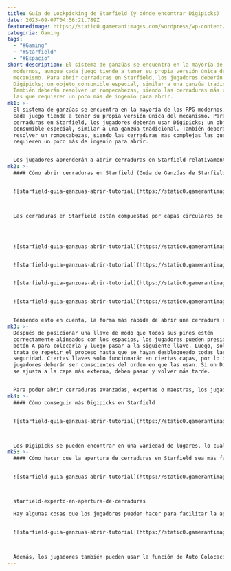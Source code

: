 ```yaml
---
title: Guía de Lockpicking de Starfield (y dónde encontrar Digipicks)
date: 2023-09-07T04:56:21.789Z
featuredimage: https://static0.gamerantimages.com/wordpress/wp-content/uploads/2023/08/starfield-lockpicking-guide-pick-tutorial.jpg?q=50&fit=crop&w=1500&dpr=1.5
categoria: Gaming
tags:
  - "#Gaming"
  - "#Starfield"
  - "#Espacio"
short-description: El sistema de ganzúas se encuentra en la mayoría de los RPG
  modernos, aunque cada juego tiende a tener su propia versión única del
  mecanismo. Para abrir cerraduras en Starfield, los jugadores deberán usar
  Digipicks; un objeto consumible especial, similar a una ganzúa tradicional.
  También deberán resolver un rompecabezas, siendo las cerraduras más complejas
  las que requieren un poco más de ingenio para abrir.
mk1: >-
  El sistema de ganzúas se encuentra en la mayoría de los RPG modernos, aunque
  cada juego tiende a tener su propia versión única del mecanismo. Para abrir
  cerraduras en Starfield, los jugadores deberán usar Digipicks; un objeto
  consumible especial, similar a una ganzúa tradicional. También deberán
  resolver un rompecabezas, siendo las cerraduras más complejas las que
  requieren un poco más de ingenio para abrir.


  Los jugadores aprenderán a abrir cerraduras en Starfield relativamente temprano en la historia principal, mientras investigan la base pirata en Kreet. Sin embargo, los jugadores impacientes podrían saltarse accidentalmente el tutorial de ganzúas de una sola pantalla, mientras que otros pueden necesitar un poco más de información de la que proporciona el tutorial.
mk2: >-
  #### Cómo abrir cerraduras en Starfield (Guía de Ganzúas de Starfield)


  ![starfield-guia-ganzuas-abrir-tutorial](https://static0.gamerantimages.com/wordpress/wp-content/uploads/2023/08/starfield-lockpicking-guide-pick-tutorial.jpg?q=50&fit=crop&w=1500&dpr=1.5 "starfield-guia-ganzuas-abrir-tutorial")



  Las cerraduras en Starfield están compuestas por capas circulares de seguridad, siendo las cerraduras más complejas las que tienen más capas de seguridad. Cada capa tiene espacios en ella, y los jugadores deberán usar las llaves proporcionadas por sus Digipicks para llenar estos espacios. Solo después de llenar todos los espacios en la capa más externa podrán pasar a la siguiente, lo que significa que los jugadores deberán ser inteligentes acerca del orden en que usan sus llaves. Si mejoran la habilidad de Seguridad, podrán ver qué llaves encajan con qué capas, lo que facilita un poco el proceso.




  ![starfield-guia-ganzuas-abrir-tutorial](https://static0.gamerantimages.com/wordpress/wp-content/uploads/2023/08/starfield-lockpicking-guide-pick-1.jpg?q=50&fit=contain&w=750&h=415&dpr=1.5 "starfield-guia-ganzuas-abrir-tutorial")


  ![starfield-guia-ganzuas-abrir-tutorial](https://static0.gamerantimages.com/wordpress/wp-content/uploads/2023/08/starfield-lockpicking-guide-pick-2.jpg?q=50&fit=contain&w=750&h=415&dpr=1.5 "starfield-guia-ganzuas-abrir-tutorial")


  ![starfield-guia-ganzuas-abrir-tutorial](https://static0.gamerantimages.com/wordpress/wp-content/uploads/2023/08/starfield-lockpicking-guide-pick-3.jpg?q=50&fit=contain&w=750&h=415&dpr=1.5 "starfield-guia-ganzuas-abrir-tutorial")


  ![starfield-guia-ganzuas-abrir-tutorial](https://static0.gamerantimages.com/wordpress/wp-content/uploads/2023/08/starfield-lockpicking-guide-pick-4.jpg?q=50&fit=contain&w=750&h=415&dpr=1.5 "starfield-guia-ganzuas-abrir-tutorial")


  Teniendo esto en cuenta, la forma más rápida de abrir una cerradura en Starfield es recorrer todas las llaves disponibles utilizando los botones de hombro hasta encontrar una que llene todos los espacios en la capa más externa. Vale la pena intentar encajar las llaves con más pines primero, ya que es posible que solo encajen en una posición específica. Cada llave se puede girar con el stick analógico o el D-pad, por lo que los jugadores deben hacerlo hasta que puedan alinear cada uno de sus pines con los espacios en la capa de seguridad más externa. Con cerraduras más complejas, es mejor alinear todas las llaves necesarias para completar una capa antes de colocarlas.
mk3: >-
  Después de posicionar una llave de modo que todos sus pines estén
  correctamente alineados con los espacios, los jugadores pueden presionar el
  botón A para colocarla y luego pasar a la siguiente llave. Luego, solo se
  trata de repetir el proceso hasta que se hayan desbloqueado todas las capas de
  seguridad. Ciertas llaves solo funcionarán en ciertas capas, por lo que los
  jugadores deberán ser conscientes del orden en que las usan. Si un Digipick no
  se ajusta a la capa más externa, deben pasar y volver más tarde.


  Para poder abrir cerraduras avanzadas, expertas o maestras, los jugadores deberán desbloquear y mejorar la habilidad de Seguridad, que se encuentra en el árbol de habilidades de Tecnología.
mk4: >-
  #### Cómo conseguir más Digipicks en Starfield


  ![starfield-guia-ganzuas-abrir-tutorial](https://static0.gamerantimages.com/wordpress/wp-content/uploads/2023/08/starfield-digipick-merchant.jpg?q=50&fit=crop&w=1500&dpr=1.5 "starfield-guia-ganzuas-abrir-tutorial")



  Los Digipicks se pueden encontrar en una variedad de lugares, lo cual es bueno dado lo importantes que son para abrir cerraduras en Starfield. Los jugadores pueden saquearlos de cadáveres o robárselos a personas vivas si tienen la habilidad de Robo desbloqueada. También es posible comprar Digipicks en la mayoría de los mercantes de uso general, yendo a la sección de misceláneos de sus inventarios. El precio estándar es de 35 créditos, aunque los jugadores pueden conseguirlos más baratos desbloqueando y mejorando la habilidad de Comercio.
mk5: >-
  #### Cómo hacer que la apertura de cerraduras en Starfield sea más fácil


  ![starfield-guia-ganzuas-abrir-tutorial](https://static0.gamerantimages.com/wordpress/wp-content/uploads/2023/09/starfield-lockpicking-expert.jpg?q=50&fit=crop&w=1500&dpr=1.5 "starfield-guia-ganzuas-abrir-tutorial")



  starfield-experto-en-apertura-de-cerraduras

  Hay algunas cosas que los jugadores pueden hacer para facilitar la apertura de cerraduras en Starfield, una de las cuales es mejorar su habilidad de Seguridad. Al hacerlo, el anillo exterior de una cerradura se volverá azul si la llave Starfield Digipick actualmente seleccionada encajará en una de las ranuras disponibles, lo que permitirá a los jugadores recorrer rápidamente todas sus llaves para averiguar cuál(es) deben enfocarse. También es una buena idea colocar todas las llaves de una capa en la posición correcta antes de colocarlas.


  ![starfield-guia-ganzuas-abrir-tutorial](https://static0.gamerantimages.com/wordpress/wp-content/uploads/2023/09/best-starfield-mods-easy-digipick.jpg?q=50&fit=crop&w=1500&dpr=1.5 "starfield-guia-ganzuas-abrir-tutorial")



  Además, los jugadores también pueden usar la función de Auto Colocación si tienen una guardada, lo que colocará automáticamente una llave de una manera que todavía permitirá resolver el rompecabezas. También pueden deshacer un movimiento o salir y comenzar de nuevo para obtener un rompecabezas completamente nuevo, aunque esto utilizará un Digipick y, por lo tanto, debería considerarse como último recurso. Alternativamente, los jugadores de PC pueden usar mods de Starfield para facilitar la apertura de cerraduras, con el mod Easy Digipick de Ixion XVII que permite a los jugadores saltarse por completo el mini-juego de apertura de cerraduras.
---
```


